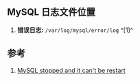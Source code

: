 ﻿## MySQL 日志文件位置



1. **错误日志:** `/var/log/mysql/error/log` ^[1]^





## 参考

1. [MySQL stopped and it can't be restart](https://www.digitalocean.com/community/questions/mysql-stopped-and-it-can-t-be-restart)



